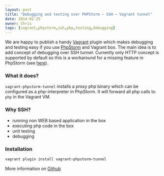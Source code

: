 ```yaml
---
layout: post
title: "Debugging and testing over PHPStorm – SSH – Vagrant tunnel"
date: 2014-02-25
owner: Chris
tags: [vagrant,phpstorm,ssh,php,testing,debugging]
---
```


We are happy to publish a handy [Vagrant](http://www.vagrantup.com/) plugin which makes debugging and testing easy
if you use [PhpStorm](http://www.jetbrains.com/phpstorm/) and Vagrant box.
The main idea is to add concept of debugging over SSH tunnel. Currently only HTTP concept is supported by default
so this is a workaround for a missing feature in PhpStorm (see [here](http://youtrack.jetbrains.com/issue/WI-19485)).

<!--more-->

### What it does?
`vagrant-phpstorm-tunnel` installs a proxy php binary which can be configured as a php-interpreter in PhpStorm.
It will forward all php calls to `php` in the Vagrant VM.

### Why SSH?

- running non WEB based application in the box
- executing php code in the box
- unit testing
- debugging

### Installation
```ruby
vagrant plugin install vagrant-phpstorm-tunnel
```

More information on [Github](https://github.com/cargomedia/vagrant-phpstorm-tunnel)
